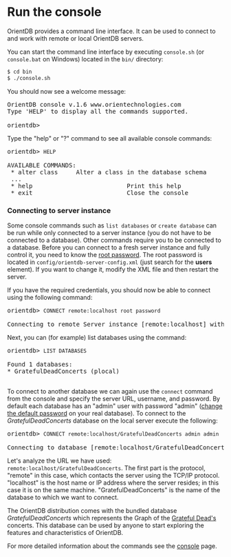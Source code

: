 # Run the console

OrientDB provides a command line interface. It can be used to connect to and work with remote or local OrientDB servers.

You can start the command line interface by executing `console.sh` (or `console.bat` on Windows) located in the `bin/` directory:

```sh
$ cd bin
$ ./console.sh
```

You should now see a welcome message:

<pre>
OrientDB console v.1.6 www.orientechnologies.com
Type 'HELP' to display all the commands supported.

orientdb&gt;
</pre>

Type the "help" or "?" command to see all available console commands:

<pre>
orientdb> <code class="lang-sql userinput">HELP</code>

AVAILABLE COMMANDS:
 * alter class <command-text>    Alter a class in the database schema
 ...
 * help                          Print this help
 * exit                          Close the console
</pre>

### Connecting to server instance

Some console commands such as `list databases` or `create database` can be run while only connected to a server instance (you do not have to be connected to a database). Other commands require you to be connected to a database. Before you can connect to a fresh server instance and fully control it, you need to know the [root password](Security.md#orientdb-server-security). The root password is located in `config/orientdb-server-config.xml` (just search for the **users** element). If you want to change it, modify the XML file and then restart the server.

If you have the required credentials, you should now be able to connect using the following command:

<pre>
orientdb> <code class="lang-sql userinput">CONNECT remote:localhost root password</code>

Connecting to remote Server instance [remote:localhost] with user 'root'...OK
</pre>

Next, you can (for example) list databases using the command:

<pre>
orientdb> <code class="lang-sql userinput">LIST DATABASES</code>

Found 1 databases:
* GratefulDeadConcerts (plocal)
 </pre>

To connect to another database we can again use the `connect` command from the console and specify the server URL, username, and password. By default each database has an "admin" user with password "admin" ([change the default password](Security.md#work-with-users) on your real database). To connect to the *GratefulDeadConcerts* database on the local server execute the following:

<pre>
orientdb> <code class="lang-sql userinput">CONNECT remote:localhost/GratefulDeadConcerts admin admin</code>

Connecting to database [remote:localhost/GratefulDeadConcerts] with user 'admin'...OK
</pre>

Let's analyze the URL we have used: `remote:localhost/GratefulDeadConcerts`. The first part is the protocol, "remote" in this case, which contacts the server using the TCP/IP protocol. "localhost" is the host name or IP address where the server resides; in this case it is on the same machine. "GratefulDeadConcerts" is the name of the database to which we want to connect.

The OrientDB distribution comes with the bundled database *GratefulDeadConcerts* which represents the Graph of the [Grateful Dead's](http://en.wikipedia.org/wiki/Grateful_Dead) concerts. This database can be used by anyone to start exploring the features and characteristics of OrientDB.

For more detailed information about the commands see the [console](Console-Commands.md) page.
